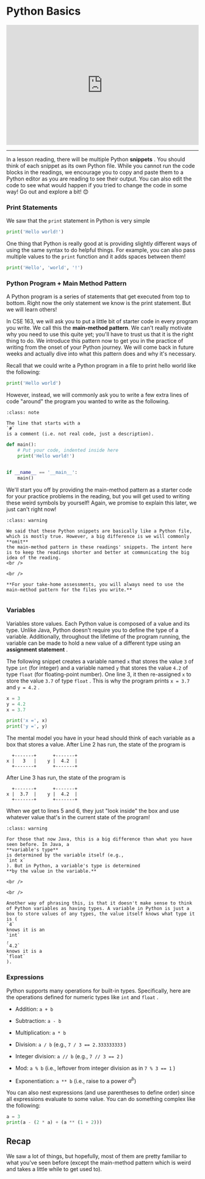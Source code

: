 # Python Basics

<div style="position: relative; padding-bottom: 62.5%; height: 0;">
    <iframe src="https://www.loom.com/embed/fdf9802363e74c8db885031d985be706?sharedAppSource=personal_library" frameborder="0" webkitallowfullscreen mozallowfullscreen allowfullscreen style="position: absolute; top: 0; left: 0; width: 100%; height: 100%;"></iframe>
</div>

---

In a lesson reading, there will be multiple Python **snippets** . You should think of each snippet as its own Python file.
While you cannot run the code blocks in the readings, we encourage you to copy and
paste them to a Python editor as you are reading to see their output. You can also
edit the code to see what would happen if you tried to change the code in some way!
Go out and explore a bit! 😊

### Print Statements

We saw that the `print` statement in Python is very simple

```python
print('Hello world!')
```

One thing that Python is really good at is providing slightly different ways of using the same syntax to do helpful things. For example, you can also pass multiple values to the `print` function and it adds spaces between them!

```python
print('Hello', 'world', '!')
```

### Python Program + Main Method Pattern

A Python program is a series of statements that get executed from top to bottom. Right now the only statement we know is the print statement. But we will learn others!

In CSE 163, we will ask you to put a little bit of starter code in every program you write. We call this the **main-method pattern**. We can't really motivate why you need to use this quite yet; you'll have to trust us that it is the right thing to do. We introduce this pattern now to get you in the practice of writing from the onset of your Python journey. We will come back in future weeks and actually dive into what this pattern does and why it's necessary.

Recall that we could write a Python program in a file to print hello world like the following:

```python
print('Hello world')
```

However, instead, we will commonly ask you to write a few extra lines of code "around" the program you wanted to write as the following.

```{admonition} Note
:class: note

The line that starts with a
`#`
is a comment (i.e. not real code, just a description).

```

```python
def main():
    # Put your code, indented inside here
    print('Hello world!')


if __name__ == '__main__':
    main()
```

We'll start you off by providing the main-method pattern as a starter code for your practice problems in the reading, but you will get used to writing these weird symbols by yourself! Again, we promise to explain this later, we just can't right now!

```{admonition} Warning
:class: warning

We said that these Python snippets are basically like a Python file, which is mostly true. However, a big difference is we will commonly
**omit**
the main-method pattern in these readings' snippets. The intent here is to keep the readings shorter and better at communicating the big idea of the reading.
<br />

<br />

**For your take-home assessments, you will always need to use the main-method pattern for the files you write.**


```

### Variables

Variables store values. Each Python value is composed of a value and its type. Unlike Java, Python doesn't require you to define the type of a variable. Additionally, throughout the lifetime of the program running, the variable can be made to hold a new value of a different type using an **assignment statement** .

The following snippet creates a variable named `x` that stores the value `3` of type `int` (for integer) and a variable named `y` that stores the value `4.2` of type `float` (for floating-point number). One line 3, it then re-assigned `x` to store the value `3.7` of type `float` . This is why the program prints `x = 3.7` and `y = 4.2` .

```python
x = 3
y = 4.2
x = 3.7

print('x =', x)
print('y =', y)
```

The mental model you have in your head should think of each variable as a box that stores a value. After Line 2 has run, the state of the program is

```text
  +-------+      +-------+
x |   3   |    y |  4.2  |
  +-------+      +-------+
```

After Line 3 has run, the state of the program is

```text
  +-------+      +-------+
x |  3.7  |    y |  4.2  |
  +-------+      +-------+

```

When we get to lines 5 and 6, they just "look inside" the box and use whatever value that's in the current state of the program!

```{admonition} Warning
:class: warning

For those that now Java, this is a big difference than what you have seen before. In Java, a
**variable's type**
is determined by the variable itself (e.g.,
`int x`
). But in Python, a variable's type is determined
**by the value in the variable.**

<br />

<br />

Another way of phrasing this, is that it doesn't make sense to think of Python variables as having types. A variable in Python is just a box to store values of any types, the value itself knows what type it is (
`4`
knows it is an
`int`
,
`4.2`
knows it is a
`float`
).

```

### Expressions

Python supports many operations for built-in types. Specifically, here are the operations defined for numeric types like `int` and `float` .

- Addition: `a + b`

- Subtraction: `a - b`

- Multiplication: `a * b`

- Division: `a / b` (e.g., `7 / 3 == 2.333333333` )

- Integer division: `a // b` (e.g., `7 // 3 == 2` )

- Mod: `a % b` (i.e., leftover from integer division as in `7 % 3 == 1` )

- Exponentiation: `a ** b` (i.e., raise to a power $a^b$)

You can also nest expressions (and use parentheses to define order) since all expressions evaluate to some value. You can do something complex like the following:

```python
a = 3
print(a - (2 * a) + (a ** (1 + 2)))
```

## Recap

We saw a lot of things, but hopefully, most of them are pretty familiar to what you've seen before (except the main-method pattern which is weird and takes a little while to get used to).
